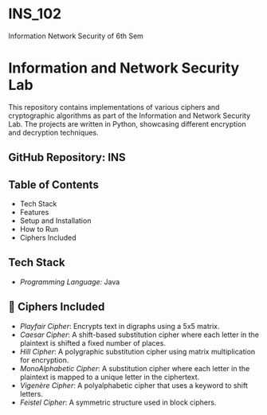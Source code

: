 # INS_102
Information Network Security of 6th Sem
# Information and Network Security Lab

This repository contains implementations of various ciphers and cryptographic algorithms as part of the Information and Network Security Lab. The projects are written in Python, showcasing different encryption and decryption techniques.

##  GitHub Repository: INS

##  Table of Contents
-  Tech Stack
-  Features
-  Setup and Installation
-  How to Run
-  Ciphers Included

## Tech Stack
- *Programming Language:* Java

## 🔑 Ciphers Included

-  *Playfair Cipher*: Encrypts text in digraphs using a 5x5 matrix.
-  *Caesar Cipher*: A shift-based substitution cipher where each letter in the plaintext is shifted a fixed number of places.
-  *Hill Cipher*: A polygraphic substitution cipher using matrix multiplication for encryption.
-  *MonoAlphabetic Cipher*: A substitution cipher where each letter in the plaintext is mapped to a unique letter in the ciphertext.
-  *Vigenère Cipher*: A polyalphabetic cipher that uses a keyword to shift letters.
- *Feistel Cipher*: A symmetric structure used in block ciphers.
